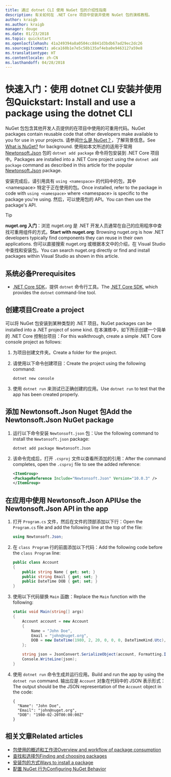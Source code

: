 ```yaml
---
title: 通过 dotnet CLI 使用 NuGet 包的介绍性指南
description: 有关如何在 .NET Core 项目中安装并使用 NuGet 包的演练教程。
author: kraigb
ms.author: kraigb
manager: douge
ms.date: 01/23/2018
ms.topic: quickstart
ms.openlocfilehash: 41a249394a8a0504cc8841d3bdb67ad29ec2dc26
ms.sourcegitcommit: a6ca160b1e7e5c58b135af4eba0e9463127a59e8
ms.translationtype: HT
ms.contentlocale: zh-CN
ms.lasthandoff: 04/28/2018
---
```

# <a name="quickstart-install-and-use-a-package-using-the-dotnet-cli"></a><span data-ttu-id="61be3-103">快速入门：使用 dotnet CLI 安装并使用包</span><span class="sxs-lookup"><span data-stu-id="61be3-103">Quickstart: Install and use a package using the dotnet CLI</span></span>

<span data-ttu-id="61be3-104">NuGet 包包含其他开发人员提供的在项目中使用的可重用代码。</span><span class="sxs-lookup"><span data-stu-id="61be3-104">NuGet packages contain reusable code that other developers make available to you for use in your projects.</span></span> <span data-ttu-id="61be3-105">请参阅[什么是 NuGet？](../What-is-NuGet.md)，了解背景信息。</span><span class="sxs-lookup"><span data-stu-id="61be3-105">See [What is NuGet?](../What-is-NuGet.md) for background.</span></span> <span data-ttu-id="61be3-106">使用如本文所述的适用于常用 [Newtonsoft.Json](https://www.nuget.org/packages/Newtonsoft.Json/) 包的 `dotnet add package` 命令将包安装到 .NET Core 项目中。</span><span class="sxs-lookup"><span data-stu-id="61be3-106">Packages are installed into a .NET Core project using the `dotnet add package` command as described in this article for the popular [Newtonsoft.Json](https://www.nuget.org/packages/Newtonsoft.Json/) package.</span></span>

<span data-ttu-id="61be3-107">安装完成后，请引用具有 `using <namespace>` 的代码中的包，其中 \<namespace\> 特定于正在使用的包。</span><span class="sxs-lookup"><span data-stu-id="61be3-107">Once installed, refer to the package in code with `using <namespace>` where \<namespace\> is specific to the package you're using.</span></span> <span data-ttu-id="61be3-108">然后，可以使用包的 API。</span><span class="sxs-lookup"><span data-stu-id="61be3-108">You can then use the package's API.</span></span>

> [!Tip]
> <span data-ttu-id="61be3-109">**nuget.org 入门**：浏览 nuget.org 是 .NET 开发人员通常在自己的应用程序中查找可重用组件的方式。</span><span class="sxs-lookup"><span data-stu-id="61be3-109">**Start with nuget.org**: Browsing nuget.org is how .NET developers typically find components they can reuse in their own applications.</span></span> <span data-ttu-id="61be3-110">你可以直接搜索 nuget.org 或根据本文中的介绍，在 Visual Studio 中查找和安装包。</span><span class="sxs-lookup"><span data-stu-id="61be3-110">You can search nuget.org directly or find and install packages within Visual Studio as shown in this article.</span></span>

## <a name="prerequisites"></a><span data-ttu-id="61be3-111">系统必备</span><span class="sxs-lookup"><span data-stu-id="61be3-111">Prerequisites</span></span>

- <span data-ttu-id="61be3-112">[.NET Core SDK](https://www.microsoft.com/net/download/)，提供 `dotnet` 命令行工具。</span><span class="sxs-lookup"><span data-stu-id="61be3-112">The [.NET Core SDK](https://www.microsoft.com/net/download/), which provides the `dotnet` command-line tool.</span></span>

## <a name="create-a-project"></a><span data-ttu-id="61be3-113">创建项目</span><span class="sxs-lookup"><span data-stu-id="61be3-113">Create a project</span></span>

<span data-ttu-id="61be3-114">可以将 NuGet 包安装到某种类型的 .NET 项目。</span><span class="sxs-lookup"><span data-stu-id="61be3-114">NuGet packages can be installed into a .NET project of some kind.</span></span> <span data-ttu-id="61be3-115">在本演练中，如下所示创建一个简单的 .NET Core 控制台项目：</span><span class="sxs-lookup"><span data-stu-id="61be3-115">For this walkthrough, create a simple .NET Core console project as follows:</span></span>

1. <span data-ttu-id="61be3-116">为项目创建文件夹。</span><span class="sxs-lookup"><span data-stu-id="61be3-116">Create a folder for the project.</span></span>

1. <span data-ttu-id="61be3-117">请使用以下命令创建项目：</span><span class="sxs-lookup"><span data-stu-id="61be3-117">Create the project using the following command:</span></span>

    ```cli
    dotnet new console
    ```

1. <span data-ttu-id="61be3-118">使用 `dotnet run` 来测试已正确创建的应用。</span><span class="sxs-lookup"><span data-stu-id="61be3-118">Use `dotnet run` to test that the app has been created properly.</span></span>

## <a name="add-the-newtonsoftjson-nuget-package"></a><span data-ttu-id="61be3-119">添加 Newtonsoft.Json Nuget 包</span><span class="sxs-lookup"><span data-stu-id="61be3-119">Add the Newtonsoft.Json NuGet package</span></span>

1. <span data-ttu-id="61be3-120">运行以下命令安装 `Newtonsoft.json` 包：</span><span class="sxs-lookup"><span data-stu-id="61be3-120">Use the following command to install the `Newtonsoft.json` package:</span></span>

    ```cli
    dotnet add package Newtonsoft.Json
    ```

2. <span data-ttu-id="61be3-121">该命令完成后，打开 `.csproj` 文件以查看所添加的引用：</span><span class="sxs-lookup"><span data-stu-id="61be3-121">After the command completes, open the `.csproj` file to see the added reference:</span></span>

    ```xml
   <ItemGroup>
    <PackageReference Include="Newtonsoft.Json" Version="10.0.3" />
   </ItemGroup>
    ```

## <a name="use-the-newtonsoftjson-api-in-the-app"></a><span data-ttu-id="61be3-122">在应用中使用 Newtonsoft.Json API</span><span class="sxs-lookup"><span data-stu-id="61be3-122">Use the Newtonsoft.Json API in the app</span></span>

1. <span data-ttu-id="61be3-123">打开 `Program.cs` 文件，然后在文件的顶部添加以下行：</span><span class="sxs-lookup"><span data-stu-id="61be3-123">Open the `Program.cs` file and add the following line at the top of the file:</span></span>

    ```cs
    using Newtonsoft.Json;
    ```

1. <span data-ttu-id="61be3-124">在 `class Program` 行的前面添加以下代码：</span><span class="sxs-lookup"><span data-stu-id="61be3-124">Add the following code before the `class Program` line:</span></span>

    ```cs
    public class Account
    {
        public string Name { get; set; }
        public string Email { get; set; }
        public DateTime DOB { get; set; }
    }
    ```

1. <span data-ttu-id="61be3-125">使用以下代码替换 `Main` 函数：</span><span class="sxs-lookup"><span data-stu-id="61be3-125">Replace the `Main` function with the following:</span></span>

    ```cs
    static void Main(string[] args)
    {
        Account account = new Account
        {
            Name = "John Doe",
            Email = "john@nuget.org",
            DOB = new DateTime(1980, 2, 20, 0, 0, 0, DateTimeKind.Utc),
        };

        string json = JsonConvert.SerializeObject(account, Formatting.Indented);
        Console.WriteLine(json);
    }
    ```

1. <span data-ttu-id="61be3-126">使用 `dotnet run` 命令生成并运行应用。</span><span class="sxs-lookup"><span data-stu-id="61be3-126">Build and run the app by using the `dotnet run` command.</span></span> <span data-ttu-id="61be3-127">输出应是 `Account` 对象在代码中的 JSON 表示形式：</span><span class="sxs-lookup"><span data-stu-id="61be3-127">The output should be the JSON representation of the `Account` object in the code:</span></span>

    ```output
    {
      "Name": "John Doe",
      "Email": "john@nuget.org",
      "DOB": "1980-02-20T00:00:00Z"
    }
    ```

## <a name="related-articles"></a><span data-ttu-id="61be3-128">相关文章</span><span class="sxs-lookup"><span data-stu-id="61be3-128">Related articles</span></span>

- [<span data-ttu-id="61be3-129">包使用的概述和工作流</span><span class="sxs-lookup"><span data-stu-id="61be3-129">Overview and workflow of package consumption</span></span>](../consume-packages/overview-and-workflow.md)
- [<span data-ttu-id="61be3-130">查找和选择包</span><span class="sxs-lookup"><span data-stu-id="61be3-130">Finding and choosing packages</span></span>](../consume-packages/finding-and-choosing-packages.md)
- [<span data-ttu-id="61be3-131">安装包的方式</span><span class="sxs-lookup"><span data-stu-id="61be3-131">Ways to install a package</span></span>](../consume-packages/ways-to-install-a-package.md)
- [<span data-ttu-id="61be3-132">配置 NuGet 行为</span><span class="sxs-lookup"><span data-stu-id="61be3-132">Configuring NuGet Behavior</span></span>](../consume-packages/configuring-nuget-behavior.md)
